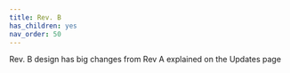```yaml
---
title: Rev. B
has_children: yes
nav_order: 50
---
```




Rev. B design has big changes from Rev A explained on the Updates page


